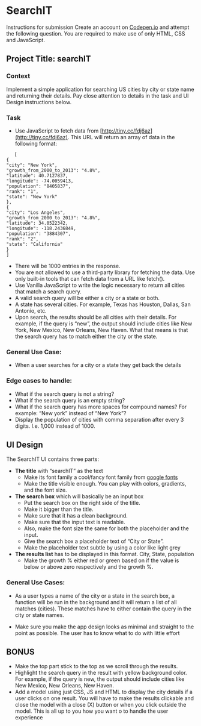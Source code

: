 # SearchIT

Instructions for submission
Create an account on [Codepen.io](https://codepen.io/) and attempt the following question. You are required to
make use of only HTML, CSS and JavaScript.
## Project Title: searchIT
### Context
Implement a simple application for searching US cities by city or state name and
returning their details. Pay close attention to details in the task and UI Design
instructions below.

### Task

* Use JavaScript to fetch data from [http://tiny.cc/fdj6az](http://tiny.cc/fdj6az). This URL will return an
array of data in the following format:

```
   [
{
"city": "New York",
"growth_from_2000_to_2013": "4.8%",
"latitude": 40.7127837,
"longitude": -74.0059413,
"population": "8405837",
"rank": "1",
"state": "New York"
},
{
"city": "Los Angeles",
"growth_from_2000_to_2013": "4.8%",
"latitude": 34.0522342,
"longitude": -118.2436849,
"population": "3884307",
"rank": "2",
"state": "California"
}
]
```
* There will be 1000 entries in the response.
* You are not allowed to use a third-party library for fetching the data. Use only
built-in tools that can fetch data from a URL like fetch().
* Use Vanilla JavaScript to write the logic necessary to return all cities that match
a search query.
* A valid search query will be either a city or a state or both.
* A state has several cities. For example, Texas has Houston, Dallas, San
Antonio, etc.
* Upon search, the results should be all cities with their details. For example, if the
query is “new”, the output should include cities like New York, New Mexico, New
Orleans, New Haven. What that means is that the search query has to match
either the city or the state.
### General Use Case:
 * When a user searches for a city or a state they get back the details
### Edge cases to handle:
* What if the search query is not a string?
* What if the search query is an empty string?
* What if the search query has more spaces for compound names? For example:
“New york” instead of “New York”?
*  Display the population of cities with comma separation after every 3
digits. I.e. 1,000 instead of 1000.
## UI Design
  The SearchIT UI contains three parts:
* **The title** with “searchIT” as the text
    - Make its font family a cool/fancy font family from [google fonts](https://fonts.google.com)
    - Make the title visible enough. You can play with colors, gradients,
and the font size.
* **The search box** which will basically be an input box
   - Put the search box on the right side of the title.
   - Make it bigger than the title.
   - Make sure that it has a clean background.
   - Make sure that the input text is readable.
   - Also, make the font size the same for both the placeholder and the
input.
   - Give the search box a placeholder text of “City or State”.
   - Make the placeholder text subtle by using a color like light grey
*  **The results list** has to be displayed in this format. City, State, population
   - Make the growth % either red or green based on if the value is
below or above zero respectively
and the growth %.
### General Use Cases:
* As a user types a name of the city or a state in the search box, a function
will be run in the background and it will return a list of all matches (cities).
These matches have to either contain the query in the city or state
names.

* Make sure you make the app design looks as minimal and straight to the point as
possible. The user has to know what to do with little effort
## BONUS
 * Make the top part stick to the top as we scroll through the results.
* Highlight the search query in the result with yellow background color. For example, if
the query is new, the output should include cities like New Mexico, New
Orleans, New Haven.
* Add a model using just CSS, JS and HTML to display the city details if a user
clicks on one result. You will have to make the results clickable and close the
model with a close (X) button or when you click outside the model. This is all up
to you how you want o to handle the user experience